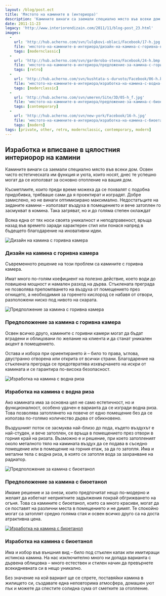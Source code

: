 ```yaml
---
layout: /blog/post.ect
title: 'Мястото на камините в (интериора)'
description: 'Камините винаги са заемали специално място във всеки дом. Освен чисто естетическата им функция и уюта, които носят, днес те успешно могат да се използват за основно отопление на вашия дом.'
date: 2011-11-23
legacy: 'http://www.interiorendizain.com/2011/11/blog-post_23.html'
images:
  -
    url: 'http://hub.acherno.com/svn/lulqkovi-oblaci/Facebook/17-h.jpg'
    file: 'мястото-на-камините-в-интериора/дизайн-на-камина-с-горивна-камера.jpg'
    tags: [modernclassic]
  -
    url: 'http://hub.acherno.com/svn/garderoba-stena/Facebook/24-h.bmp'
    file: 'мястото-на-камините-в-интериора/предложение-за-камина-с-горивна-камера.jpg'
    tags: [retro]
  -
    url: 'http://hub.acherno.com/svn/kushtata-s-durvoto/Facebook/06-h.bmp'
    file: 'мястото-на-камините-в-интериора/изработка-на-камина-с-водна-риза.jpg'
    tags: [moderclassic]
  -
    url: 'http://hub.acherno.com/svn/umeren/Site/3D/05-h_f.jpg'
    file: 'мястото-на-камините-в-интериора/предложение-за-камина-с-биоетанол.jpg'
    tags: [contemporary]
  -
    url: 'http://hub.acherno.com/svn/new-york/Facebook/16-h.jpg'
    file: 'мястото-на-камините-в-интериора/изработка-на-камина-с-биоетанол.jpg'
    tags: [modern]
tags: [private, other, retro, modernclassic, contemporary, modern]
---
```

## **Изработка** и вписване в цялостния **интериорор** на **камини**
Камините винаги са заемали специално място във всеки дом. Освен чисто естетическата им функция и уюта, които носят, днес те успешно могат да се използват за основно отопление на вашия дом.

Късметлиите, които преди време можеха да се похвалят с подобна придобивка, трябваше сами да я проектират и изградят. Добре замислено, но не винаги оптимизирано максимално. Недостатъците на зиданите камини – използват въздуха в помещението и вече затоплен го засмукват в комина. Така загряват, но и до голяма степен охлаждат

Всяка една от тях носи своята уникалност и неподправеност, връща назад във времето заради характерен стил или понася напред в бъдещето благодарение на иновативни идеи.

![Дизайн на камина с горивна камера](мястото-на-камините-в-интериора/дизайн-на-камина-с-горивна-камера.jpg)
### Дизайн на камина с **горивна камера**

Съвременното решение на този проблем са камините с горивна камера.

Имат много по-голям коефициент на полезно действие, което води до повишена мощност и намален разход на дърва. Стъклената преграда не позволява препомпването на въздуха от помещението през огнището, а необходимия за горенето кислород се набавя от отвори, разположени ниско под нивото на скарата.

![Предполжение за камина с горивна камера](мястото-на-камините-в-интериора/предложение-за-камина-с-горивна-камера.jpg)
### Предположение за камина с **горивна камера**

Освен всичко друго, камините с горивни камери могат да бъдат вградени и облицовани по желание на клиента и да станат уникален акцент в помещението.

Остава и избора при ориентирането ѝ – било то права, ъглова, двустранно отворена или открита от всички страни. Благодарение на стъклената преграда се предотвратява изхвърчането на искри от камината и се гарантира по-висока безопасност.

![Изработка на камина с водна риза](мястото-на-камините-в-интериора/изработка-на-камина-с-водна-риза.jpg)
### Изработка на камина с **водна риза**

Ако камината има за основна цел не само естетичност, но и функционалност, особено удачен е варианта да се изгради водна риза. Това позволява затоплянето на повече от едно помещение без да се използва по-голямо  количество дърва от обикновено.

Въздушният поток се засмуква най-близо до пода, където въздухът е най-студен, и вече затоплен, се връща в помещението през отвори в горния край на ризата. Възможно е и решение, при което затопленият около металното тяло на камината въздух да се подава в съседно помещение или в помещение на горния етаж, за да го затопля. Има и метални тела с водна риза, в която се затопля вода за захранване на радиатор.

![Предположение за камина с биоетанол](мястото-на-камините-в-интериора/предложение-за-камина-с-биоетанол.jpg)
### Предположение за камина с **биоетанол**

Имаме решение и за онези, които предпочитат нещо по-модерно и  желаят да избегнат неприятните задължения покрай обгрижването на огъня. Това са камините с биоетанол, които са много красиви, могат да се поставят на различни места в помещението и не димят. Те спокойно могат са затоплят средно голяма стая и освен всичко друго са на доста атрактивна цена.

[![Изработка на камина с биоетанол](мястото-на-камините-в-интериора/изработка-на-камина-с-биоетанол.jpg)](http://acherno.bg/интериорен-дизайн/апартамент/ню-йорк/интериорен-дизайн.html)
### Изработка на  камина с **биоетанол**

Има и избор във външния вид – било под стъклен капак или имитиращи истинска камина. На нас изключително много ни допада варианта с дървена облицовка – много естествен и стилен начин да превърнете всекидневната си в нещо уникално.

Без значение на кой вариант ще се спрете, поставяйки камина в жилището си, създавате една неповторима атмосфера, домашен уют пък и можете да спестите солидна сума от сметките за отопление.